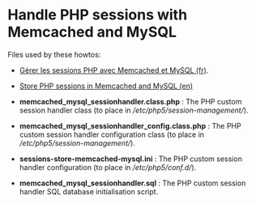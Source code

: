Handle PHP sessions with Memcached and MySQL
============================================

Files used by these howtos:

* [Gérer les sessions PHP avec Memcached et MySQL (fr)](https://howto.biapy.com/fr/debian-gnu-linux/serveurs/php/gerer-les-sessions-php-avec-memcached-et-mysql).
* [Store PHP sessions in Memcached and MySQL (en)](https://howto.biapy.com/en/debian-gnu-linux/servers/php/store-php-sessions-in-memcached-and-mysql)

* __memcached_mysql_sessionhandler.class.php__ : The PHP custom session handler class (to place in _/etc/php5/session-management/_).
* __memcached_mysql_sessionhandler_config.class.php__ : The PHP custom session handler configuration class (to place in _/etc/php5/session-management/_).
* __sessions-store-memcached-mysql.ini__ : The PHP custom session handler configuration (to place in _/etc/php5/conf.d/_).
* __memcached_mysql_sessionhandler.sql__ : The PHP custom session handler SQL database initialisation script.

